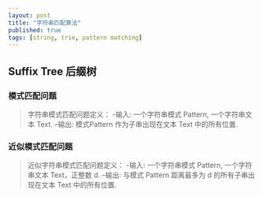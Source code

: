 ```yaml
---
layout: post
title: "字符串匹配算法"
published: true
tags: [string, trie, pattern matching]
---
```


## Suffix Tree 后缀树

### 模式匹配问题
> 字符串模式匹配问题定义：
-输入: 一个字符串模式 Pattern, 一个字符串文本 Text.
–输出: 模式Pattern 作为子串出现在文本 Text 中的所有位置.




### 近似模式匹配问题
> 近似字符串模式匹配问题定义：
-输入: 一个字符串模式 Pattern, 一个字符串文本 Text，正整数 d.
–输出: 与模式 Pattern 距离最多为 d 的所有子串出现在文本 Text 中的所有位置.
